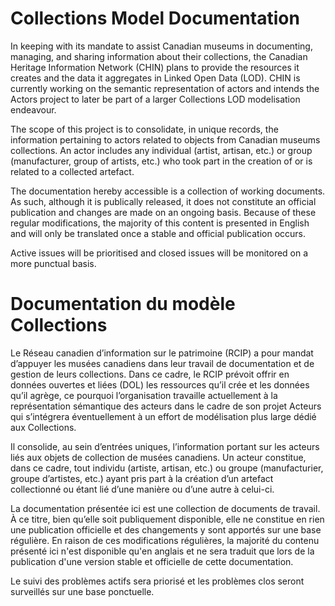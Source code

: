 # Collections Model Documentation

In keeping with its mandate to assist Canadian museums in documenting, managing, and sharing information about their collections, the Canadian Heritage Information Network (CHIN) plans to provide the resources it creates and the data it aggregates in Linked Open Data (LOD). CHIN is currently working on the semantic representation of actors and intends the Actors project to later be part of a larger Collections LOD modelisation endeavour. 

The scope of this project is to consolidate, in unique records, the information pertaining to actors related to objects from Canadian museums collections. An actor includes any individual (artist, artisan, etc.) or group (manufacturer, group of artists, etc.) who took part in the creation of or is related to a collected artefact. 

The documentation hereby accessible is a collection of working documents. As such, although it is publically released, it does not constitute an official publication and changes are made on an ongoing basis. Because of these regular modifications, the majority of this content is presented in English and will only be translated once a stable and official publication occurs. 

Active issues will be prioritised and closed issues will be monitored on a more punctual basis. 

# Documentation du modèle Collections

Le Réseau canadien d’information sur le patrimoine (RCIP) a pour mandat d’appuyer les musées canadiens dans leur travail de documentation et de gestion de leurs collections. Dans ce cadre, le RCIP prévoit offrir en données ouvertes et liées (DOL) les ressources qu’il crée et les données qu’il agrège, ce pourquoi l’organisation travaille actuellement à la représentation sémantique des acteurs dans le cadre de son projet Acteurs qui s’intégrera éventuellement à un effort de modélisation plus large dédié aux Collections. 

Il consolide, au sein d’entrées uniques, l’information portant sur les acteurs liés aux objets de collection de musées canadiens.  Un acteur constitue, dans ce cadre, tout individu (artiste, artisan, etc.) ou groupe (manufacturier, groupe d’artistes, etc.) ayant pris part à la création d’un artefact collectionné ou étant lié d’une manière ou d’une autre à celui-ci. 

La documentation présentée ici est une collection de documents de travail. À ce titre, bien qu’elle soit publiquement disponible, elle ne constitue en rien une publication officielle et des changements y sont apportés sur une base régulière. En raison de ces modifications régulières, la majorité du contenu présenté ici n'est disponible qu'en anglais et ne sera traduit que lors de la publication d'une version stable et officielle de cette documentation. 

Le suivi des problèmes actifs sera priorisé et les problèmes clos seront surveillés sur une base ponctuelle. 
